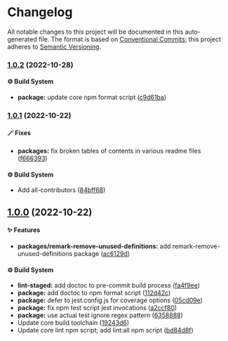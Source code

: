 # Changelog

All notable changes to this project will be documented in this auto-generated
file. The format is based on [Conventional Commits][1]; this project adheres to
[Semantic Versioning][2].

### [1.0.2][3] (2022-10-28)

#### ⚙️ Build System

- **package:** update core npm format script ([c9d61ba][4])

### [1.0.1][5] (2022-10-22)

#### 🪄 Fixes

- **packages:** fix broken tables of contents in various readme files
  ([f666393][6])

#### ⚙️ Build System

- Add all-contributors ([84bff68][7])

## [1.0.0][8] (2022-10-22)

#### ✨ Features

- **packages/remark-remove-unused-definitions:** add
  remark-remove-unused-definitions package ([ac6129d][9])

#### ⚙️ Build System

- **lint-staged:** add doctoc to pre-commit build process ([fa4f9ee][10])
- **package:** add doctoc to npm format script ([112d42c][11])
- **package:** defer to jest.config.js for coverage options ([05cd09e][12])
- **package:** fix npm test script jest invocations ([a2ccf80][13])
- **package:** use actual test ignore regex pattern ([6358888][14])
- Update core build toolchain ([19243d6][15])
- Update core lint npm script; add lint:all npm script ([bd84d8f][16])

[1]: https://conventionalcommits.org
[2]: https://semver.org
[3]:
  https://github.com/Xunnamius/unified-utils/compare/remark-remove-unused-definitions@1.0.1...remark-remove-unused-definitions@1.0.2
[4]:
  https://github.com/Xunnamius/unified-utils/commit/c9d61bacbd52bc76b05abd3426474bf0176c3cd9
[5]:
  https://github.com/Xunnamius/unified-utils/compare/remark-remove-unused-definitions@1.0.0...remark-remove-unused-definitions@1.0.1
[6]:
  https://github.com/Xunnamius/unified-utils/commit/f6663933fe4a7d577956527efe752e18607262ba
[7]:
  https://github.com/Xunnamius/unified-utils/commit/84bff68339c7a742c104c0f2545fe62b28c8b473
[8]:
  https://github.com/Xunnamius/unified-utils/compare/05cd09e0cf13f18fa56f6156516bcf546b1238e6...remark-remove-unused-definitions@1.0.0
[9]:
  https://github.com/Xunnamius/unified-utils/commit/ac6129ddbbc8f2dda3c96047a8e6e8f182d53b8a
[10]:
  https://github.com/Xunnamius/unified-utils/commit/fa4f9ee3f9cd922875cf077f6d8b74105f0ba55e
[11]:
  https://github.com/Xunnamius/unified-utils/commit/112d42c6999f758ff618f4e116eb7cf38c09f77c
[12]:
  https://github.com/Xunnamius/unified-utils/commit/05cd09e0cf13f18fa56f6156516bcf546b1238e6
[13]:
  https://github.com/Xunnamius/unified-utils/commit/a2ccf801276c84e54d3fc1afaad574f78408d86f
[14]:
  https://github.com/Xunnamius/unified-utils/commit/63588887a7377f3ee7488b19c87f1f2bf1faa811
[15]:
  https://github.com/Xunnamius/unified-utils/commit/19243d623ba14cfd629c5e4632e6a75de508592b
[16]:
  https://github.com/Xunnamius/unified-utils/commit/bd84d8fc1fb5c4d1828a16a47214a6730f34899a
